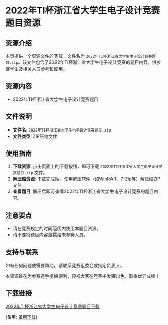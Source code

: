 # 2022年TI杯浙江省大学生电子设计竞赛题目资源

## 资源介绍

本页提供一个资源文件的下载，文件名为 `2022年TI杯浙江省大学生电子设计竞赛题目.zip`。该文件包含了2022年TI杯浙江省大学生电子设计竞赛的题目内容，供参赛学生及相关人员参考和使用。

## 资源内容

- 2022年TI杯浙江省大学生电子设计竞赛题目

## 文件说明

- **文件名**: `2022年TI杯浙江省大学生电子设计竞赛题目.zip`
- **文件类型**: ZIP压缩文件

## 使用指南

1. **下载资源**: 点击页面上的下载按钮，即可下载 `2022年TI杯浙江省大学生电子设计竞赛题目.zip` 文件。
2. **解压缩资源**: 下载完成后，使用解压软件（如WinRAR、7-Zip等）解压缩ZIP文件。
3. **查看题目**: 解压后即可查看2022年TI杯浙江省大学生电子设计竞赛的题目内容。

## 注意要点

- 请在竞赛规定的时间范围内使用本题目资源。
- 请不要将题目内容泄露给未参赛人员。

## 支持与联系

如有任何问题或需要帮助，请联系竞赛组委会或指定负责人。

本资源旨在为参赛选手提供便利，预祝大家在竞赛中发挥出色，取得优异成绩！

## 下载链接
[2022年TI杯浙江省大学生电子设计竞赛题目下载](https://pan.quark.cn/s/fc1a853da13b) 

(备用: [备用下载](https://pan.baidu.com/s/1kFjunmyofwhOZTWOZb51Ag?pwd=1234))
